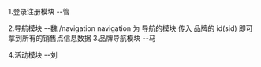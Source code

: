 1.登录注册模块 --管

2.导航模块 --魏
/navigation
navigation 为 导航的模块
传入 品牌的 id(sid) 即可拿到所有的销售点信息数据
3.品牌导航模块 --马

4.活动模块 --刘
